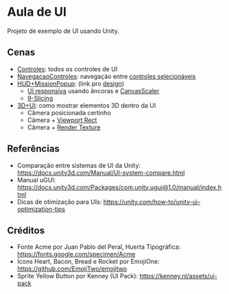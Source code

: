 # Aula de UI
Projeto de exemplo de UI usando Unity.


## Cenas
- [Controles](Assets/Scenes/Controles.unity): todos os controles de UI
- [NavegacaoControles](Assets/Scenes/NavegacaoControles.unity): navegação entre [controles selecionáveis](https://docs.unity3d.com/Packages/com.unity.ugui@1.0/manual/script-SelectableNavigation.html)
- [HUD+MissionPopup](Assets/Scenes/HUD+MissionPopup.unity): (link pro [design](https://www.figma.com/file/LJ30W3fWc8eZkDteBKhgml/AulaUI))
  + [UI responsiva](https://docs.unity3d.com/Packages/com.unity.ugui@1.0/manual/HOWTO-UIMultiResolution.html)
    usando âncoras e [CanvasScaler](https://docs.unity3d.com/Documentation/Manual/script-CanvasScaler.html)
  + [9-Slicing](https://docs.unity3d.com/Manual/9SliceSprites.html)
- [3D+UI](Assets/Scenes/3D+UI.unity): como mostrar elementos 3D dentro da UI
  + Câmera posicionada certinho
  + Câmera + [Viewport Rect](https://docs.unity3d.com/Manual/class-Camera.html)
  + Câmera + [Render Texture](https://docs.unity3d.com/Manual/class-RenderTexture.html)


## Referências
- Comparação entre sistemas de UI da Unity: https://docs.unity3d.com/Manual/UI-system-compare.html
- Manual uGUI: https://docs.unity3d.com/Packages/com.unity.ugui@1.0/manual/index.html
- Dicas de otimização para UIs: https://unity.com/how-to/unity-ui-optimization-tips


## Créditos
- Fonte Acme por Juan Pablo del Peral, Huerta Tipográfica: https://fonts.google.com/specimen/Acme
- Ícons Heart, Bacon, Bread e Rocket por EmojiOne: https://github.com/EmojiTwo/emojitwo
- Sprite Yellow Button por Kenney (UI Pack): https://kenney.nl/assets/ui-pack
